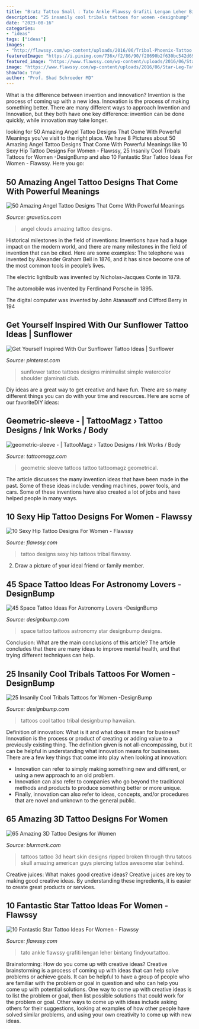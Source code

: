 ```yaml
---
title: "Bratz Tattoo Small : Tato Ankle Flawssy Grafiti Lengan Leher Bintang Findyourtattoo"
description: "25 insanily cool tribals tattoos for women -designbump"
date: "2023-08-16"
categories:
- "ideas"
tags: ["ideas"]
images:
- "http://flawssy.com/wp-content/uploads/2016/06/Tribal-Phoenix-Tattoo.jpg"
featuredImage: "https://i.pinimg.com/736x/f2/86/90/f28690b2f630bc542d698dfe1705b973.jpg"
featured_image: "https://www.flawssy.com/wp-content/uploads/2016/06/Star-Leg-Tattoo-Men.jpg"
image: "https://www.flawssy.com/wp-content/uploads/2016/06/Star-Leg-Tattoo-Men.jpg"
ShowToc: true
author: "Prof. Shad Schroeder MD"
---
```



What is the difference between invention and innovation?
Invention is the process of coming up with a new idea. Innovation is the process of making something better. There are many different ways to approach Invention and Innovation, but they both have one key difference: invention can be done quickly, while innovation may take longer.

	

		
looking for 50 Amazing Angel Tattoo Designs That Come With Powerful Meanings you've visit to the right place. We have 8 Pictures about 50 Amazing Angel Tattoo Designs That Come With Powerful Meanings like 10 Sexy Hip Tattoo Designs For Women - Flawssy, 25 Insanily Cool Tribals Tattoos for Women -DesignBump and also 10 Fantastic Star Tattoo Ideas For Women - Flawssy. Here you go:
		
    
## 50 Amazing Angel Tattoo Designs That Come With Powerful Meanings

<img loading=lazy src="https://www.gravetics.com/wp-content/uploads/2017/07/Small-Angel-On-Clouds-With-Bird.jpg" onerror="this.onerror=null;this.src='https://tse2.mm.bing.net/th?id=OIP.Qlh_rXMawnblN9dWXw_dIQHaJ4&amp;pid=15.1';" alt="50 Amazing Angel Tattoo Designs That Come With Powerful Meanings">

_Source: gravetics.com_

>angel clouds amazing tattoo designs. 

	

Historical milestones in the field of inventions:
Inventions have had a huge impact on the modern world, and there are many milestones in the field of invention that can be cited. Here are some examples:
The telephone was invented by Alexander Graham Bell in 1876, and it has since become one of the most common tools in people’s lives.

The electric lightbulb was invented by Nicholas-Jacques Conte in 1879.

The automobile was invented by Ferdinand Porsche in 1895. 

The digital computer was invented by John Atanasoff and Clifford Berry in 194
    
## Get Yourself Inspired With Our Sunflower Tattoo Ideas | Sunflower

<img loading=lazy src="https://i.pinimg.com/736x/f2/86/90/f28690b2f630bc542d698dfe1705b973.jpg" onerror="this.onerror=null;this.src='https://tse1.mm.bing.net/th?id=OIP.Ijvby2yrYGty35XCOhj3AQHaLG&amp;pid=15.1';" alt="Get Yourself Inspired With Our Sunflower Tattoo Ideas | Sunflower">

_Source: pinterest.com_

>sunflower tattoo tattoos designs minimalist simple watercolor shoulder glaminati club. 

	

Diy ideas are a great way to get creative and have fun. There are so many different things you can do with your time and resources. Here are some of our favoriteDIY ideas:

    
## Geometric-sleeve - | TattooMagz › Tattoo Designs / Ink Works / Body

<img loading=lazy src="https://tattoomagz.com/wp-content/uploads/2014/05/geometric-sleeve.jpg" onerror="this.onerror=null;this.src='https://tse3.mm.bing.net/th?id=OIP.7is0Vm4wcmBCnfVxZLsLyQHaJ4&amp;pid=15.1';" alt="geometric-sleeve - | TattooMagz › Tattoo Designs / Ink Works / Body">

_Source: tattoomagz.com_

>geometric sleeve tattoos tattoo tattoomagz geometrical. 

	

The article discusses the many invention ideas that have been made in the past. Some of these ideas include: vending machines, power tools, and cars. Some of these inventions have also created a lot of jobs and have helped people in many ways.

    
## 10 Sexy Hip Tattoo Designs For Women - Flawssy

<img loading=lazy src="http://flawssy.com/wp-content/uploads/2016/06/Tribal-Phoenix-Tattoo.jpg" onerror="this.onerror=null;this.src='https://tse1.mm.bing.net/th?id=OIP.3hYDzj6qczDk6242KBkoIAHaLQ&amp;pid=15.1';" alt="10 Sexy Hip Tattoo Designs For Women - Flawssy">

_Source: flawssy.com_

>tattoo designs sexy hip tattoos tribal flawssy. 

	

2. Draw a picture of your ideal friend or family member.

    
## 45 Space Tattoo Ideas For Astronomy Lovers -DesignBump

<img loading=lazy src="http://designbump.com/wp-content/uploads/2014/12/space-star-tattoos-36.jpg" onerror="this.onerror=null;this.src='https://tse2.mm.bing.net/th?id=OIP.J26EgvRBfd6JJeUNB_ECBQHaLH&amp;pid=15.1';" alt="45 Space Tattoo Ideas For Astronomy Lovers -DesignBump">

_Source: designbump.com_

>space tattoo tattoos astronomy star designbump designs. 

	

Conclusion: What are the main conclusions of this article?
The article concludes that there are many ideas to improve mental health, and that trying different techniques can help.

    
## 25 Insanily Cool Tribals Tattoos For Women -DesignBump

<img loading=lazy src="https://cdn.designbump.com/wp-content/uploads/2015/11/New-Hawaiian-Tribal-Tattoos-For-Women.jpg" onerror="this.onerror=null;this.src='https://tse2.mm.bing.net/th?id=OIP.QUbdGKrYwAnFmAuZHzBgXwHaJ4&amp;pid=15.1';" alt="25 Insanily Cool Tribals Tattoos for Women -DesignBump">

_Source: designbump.com_

>tattoos cool tattoo tribal designbump hawaiian. 

	

Definition of innovation: What is it and what does it mean for business?
Innovation is the process or product of creating or adding value to a previously existing thing. The definition given is not all-encompassing, but it can be helpful in understanding what innovation means for businesses. 
There are a few key things that come into play when looking at innovation: 
- Innovation can refer to simply making something new and different, or using a new approach to an old problem. 
- Innovation can also refer to companies who go beyond the traditional methods and products to produce something better or more unique. 
- Finally, innovation can also refer to ideas, concepts, and/or procedures that are novel and unknown to the general public.

    
## 65 Amazing 3D Tattoo Designs For Women

<img loading=lazy src="https://www.blurmark.com/wp-content/uploads/2017/05/Stunning-Broken-Heart-On-Back-Shoulder.jpg" onerror="this.onerror=null;this.src='https://tse2.mm.bing.net/th?id=OIP.uKVX93RFFiO-C8Mll-jCLAHaJ4&amp;pid=15.1';" alt="65 Amazing 3D Tattoo Designs for Women">

_Source: blurmark.com_

>tattoos tattoo 3d heart skin designs ripped broken through thru tatoos skull amazing american guys piercing tattos awesome star behind. 

	

Creative juices: What makes good creative ideas?
Creative juices are key to making good creative ideas. By understanding these ingredients, it is easier to create great products or services.

    
## 10 Fantastic Star Tattoo Ideas For Women - Flawssy

<img loading=lazy src="https://www.flawssy.com/wp-content/uploads/2016/06/Star-Leg-Tattoo-Men.jpg" onerror="this.onerror=null;this.src='https://tse3.mm.bing.net/th?id=OIP.G-z4ylccq4-bipQKhFpAZAHaJ6&amp;pid=15.1';" alt="10 Fantastic Star Tattoo Ideas For Women - Flawssy">

_Source: flawssy.com_

>tato ankle flawssy grafiti lengan leher bintang findyourtattoo. 

	

Brainstorming: How do you come up with creative ideas?
Creative brainstorming is a process of coming up with ideas that can help solve problems or achieve goals. It can be helpful to have a group of people who are familiar with the problem or goal in question and who can help you come up with potential solutions. One way to come up with creative ideas is to list the problem or goal, then list possible solutions that could work for the problem or goal. Other ways to come up with ideas include asking others for their suggestions, looking at examples of how other people have solved similar problems, and using your own creativity to come up with new ideas.

